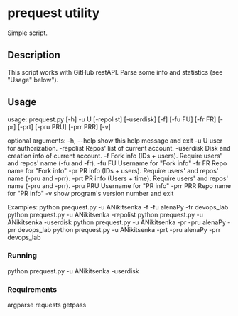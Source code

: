 # prequest utility
Simple script.

## Description 
This script works with GitHub restAPI.
Parse some info and statistics (see "Usage" below").

## Usage
usage: prequest.py [-h] -u U [-repolist] [-userdisk] [-f] [-fu FU] [-fr FR]
                   [-pr] [-prt] [-pru PRU] [-prr PRR] [-v]

optional arguments:
  -h, --help  show this help message and exit
  -u U        user for authorization.
  -repolist   Repos' list of current account.
  -userdisk   Disk and creation info of current account.
  -f          Fork info (IDs + users). Require users' and repos' name (-fu and
              -fr).
  -fu FU      Username for "Fork info"
  -fr FR      Repo name for "Fork info"
  -pr         PR info (IDs + users). Require users' and repos' name (-pru and
              -prr).
  -prt        PR info (Users + time). Require users' and repos' name (-pru and
              -prr).
  -pru PRU    Username for "PR info"
  -prr PRR    Repo name for "PR info"
  -v          show program's version number and exit


Examples:
python prequest.py -u ANikitsenka -f -fu alenaPy -fr devops_lab
python prequest.py -u ANikitsenka -repolist
python prequest.py -u ANikitsenka -userdisk
python prequest.py -u ANikitsenka -pr -pru alenaPy -prr devops_lab
python prequest.py -u ANikitsenka -prt -pru alenaPy -prr devops_lab

### Running
python prequest.py -u ANikitsenka -userdisk

### Requirements
argparse
requests
getpass


